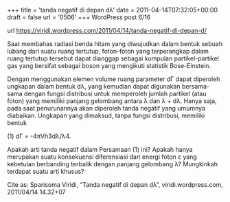 +++
title = 'tanda negatif di depan dλ'
date = 2011-04-14T07:32:05+00:00
draft = false
url = '0506'
+++
WordPress post 6/16 <!--more-->

url https://viridi.wordpress.com/2011/04/14/tanda-negatif-di-depan-d/

Saat membahas radiasi benda hitam yang diwujudkan dalam bentuk sebuah lubang dari suatu ruang tertutup, foton-foton yang terperangkap dalam ruang tertutup tersebut dapat dianggap sebagai kumpulan partikel-partikel gas yang bersifat sebagai boson yang mengikuti statistik Bose-Einstein.

Dengan menggunakan elemen volume ruang parameter dΓ dapat diperoleh ungkapan dalam bentuk dλ, yang kemudian dapat digunakan bersama-sama dengan fungsi distribusi untuk memperoleh jumlah partikel (atau foton) yang memiliki panjang gelombang antara λ dan λ + dλ. Hanya saja, pada saat penurunannya akan diperoleh tanda negatif yang umumnya diabaikan. Ungkapan yang dimaksud, tanpa fungsi distribusi, memiliki bentuk

(1)         dΓ = -4πVh3dλ/λ4.

Apakah arti tanda negatif dalam Persamaan (1) ini? Apakah hanya merupakan suatu konsekuensi diferensiasi dari energi foton ε yang kebetulan berbanding terbalik dengan panjang gelombang λ? Mungkinkah terdapat suatu arti khusus?

Cite as: Sparisoma Viridi, “Tanda negatif di depan dλ”, viridi.wordpress.com, 2011/04/14 14.32+07
